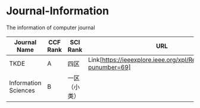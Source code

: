 # Journal-Information
The information of computer journal


| Journal Name         | CCF Rank | SCI Rank     | URL | Period |
|----------------------|----------|--------------|-----|--------|
| TKDE                 | A        | 四区         |  Link[https://ieeexplore.ieee.org/xpl/RecentIssue.jsp?punumber=69]  |        |
| Information Sciences | B        | 一区（小类） |     |        |

